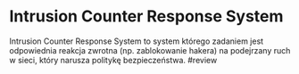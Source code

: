 # Intrusion Counter Response System
Intrusion Counter Response System to system którego zadaniem jest odpowiednia reakcja zwrotna (np. zablokowanie hakera) na podejrzany ruch w sieci, który narusza politykę bezpieczeństwa. #review